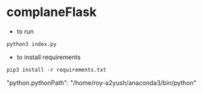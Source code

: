 # complaneFlask

- to run
```
python3 index.py
```

- to install requirements
```
pip3 install -r requirements.txt
```

"python.pythonPath": "/home/roy-a2yush/anaconda3/bin/python"